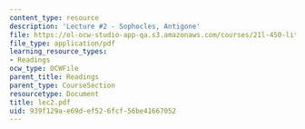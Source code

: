```yaml
---
content_type: resource
description: 'Lecture #2 - Sophocles, Antigone'
file: https://ol-ocw-studio-app-qa.s3.amazonaws.com/courses/21l-450-literature-and-ethical-values-fall-2002/939f129ae69def526fcf56be41667052_lec2.pdf
file_type: application/pdf
learning_resource_types:
- Readings
ocw_type: OCWFile
parent_title: Readings
parent_type: CourseSection
resourcetype: Document
title: lec2.pdf
uid: 939f129a-e69d-ef52-6fcf-56be41667052
---
```


